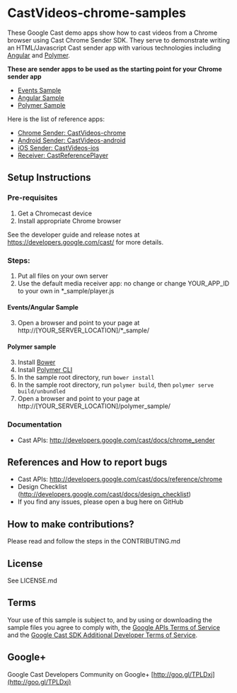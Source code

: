 # CastVideos-chrome-samples

These Google Cast demo apps show how to cast videos from a Chrome browser using
Cast Chrome Sender SDK. They serve to demonstrate writing an HTML/Javascript
Cast sender app with various technologies including [Angular](https://angularjs.org/)
and [Polymer](https://www.polymer-project.org/1.0/).

**These are sender apps to be used as the starting point for your Chrome sender app**

* [Events Sample](./tree/master/events_sample)
* [Angular Sample](./tree/master/angular_sample)
* [Polymer Sample](./tree/master/polymer_sample)

Here is the list of reference apps:

* [Chrome Sender: CastVideos-chrome](https://github.com/googlecast/CastVideos-chrome)
* [Android Sender: CastVideos-android](https://github.com/googlecast/CastVideos-android)
* [iOS Sender: CastVideos-ios](https://github.com/googlecast/CastVideos-ios)
* [Receiver: CastReferencePlayer](https://github.com/googlecast/CastReferencePlayer)

## Setup Instructions

### Pre-requisites
 1. Get a Chromecast device
 2. Install appropriate Chrome browser

See the developer guide and release notes at https://developers.google.com/cast/ for more details.

### Steps:

 1. Put all files on your own server
 2. Use the default media receiver app: no change or change YOUR_APP_ID to your own in *_sample/player.js

#### Events/Angular Sample
 3. Open a browser and point to your page at http://[YOUR_SERVER_LOCATION]/*_sample/

#### Polymer sample
 3. Install [Bower](https://bower.io/)
 4. Install [Polymer CLI](https://www.polymer-project.org/1.0/start/)
 5. In the sample root directory, run `bower install`
 6. In the sample root directory, run `polymer build`, then `polymer serve build/unbundled`
 7. Open a browser and point to your page at http://[YOUR_SERVER_LOCATION]/polymer_sample/

### Documentation
* Cast APIs: http://developers.google.com/cast/docs/chrome_sender

## References and How to report bugs
* Cast APIs: http://developers.google.com/cast/docs/reference/chrome
* Design Checklist (http://developers.google.com/cast/docs/design_checklist)
* If you find any issues, please open a bug here on GitHub

## How to make contributions?
Please read and follow the steps in the CONTRIBUTING.md

## License
See LICENSE.md

## Terms
Your use of this sample is subject to, and by using or downloading the sample files you agree to comply with, the [Google APIs Terms of Service](https://developers.google.com/terms/) and the [Google Cast SDK Additional Developer Terms of Service](https://developers.google.com/cast/docs/terms/).

## Google+
Google Cast Developers Community on Google+ [http://goo.gl/TPLDxj](http://goo.gl/TPLDxj)
